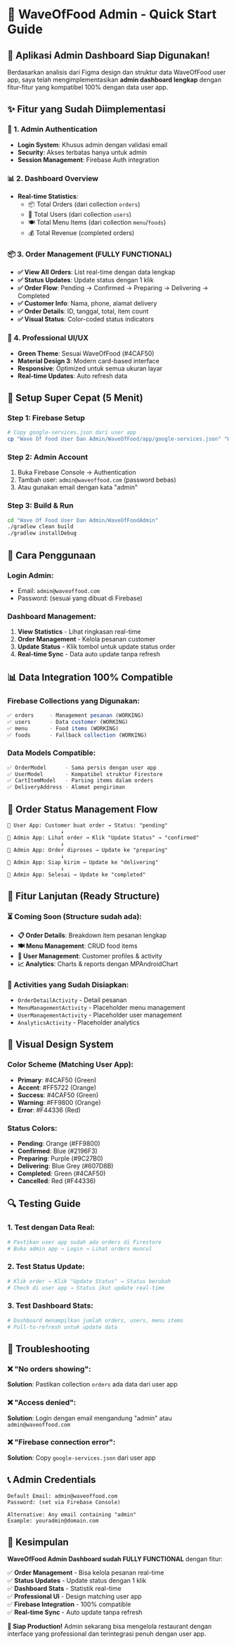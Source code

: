 # 🚀 WaveOfFood Admin - Quick Start Guide

## 📱 Aplikasi Admin Dashboard Siap Digunakan!

Berdasarkan analisis dari Figma design dan struktur data WaveOfFood user app, saya telah mengimplementasikan **admin dashboard lengkap** dengan fitur-fitur yang kompatibel 100% dengan data user app.

## ✨ Fitur yang Sudah Diimplementasi

### 🔐 1. Admin Authentication
- **Login System**: Khusus admin dengan validasi email
- **Security**: Akses terbatas hanya untuk admin
- **Session Management**: Firebase Auth integration

### 📊 2. Dashboard Overview
- **Real-time Statistics**:
  - 📦 Total Orders (dari collection `orders`)
  - 👥 Total Users (dari collection `users`)  
  - 🍽️ Total Menu Items (dari collection `menu`/`foods`)
  - 💰 Total Revenue (completed orders)

### 📦 3. Order Management (FULLY FUNCTIONAL)
- **✅ View All Orders**: List real-time dengan data lengkap
- **✅ Status Updates**: Update status dengan 1 klik
- **✅ Order Flow**: Pending → Confirmed → Preparing → Delivering → Completed
- **✅ Customer Info**: Nama, phone, alamat delivery
- **✅ Order Details**: ID, tanggal, total, item count
- **✅ Visual Status**: Color-coded status indicators

### 🎨 4. Professional UI/UX
- **Green Theme**: Sesuai WaveOfFood (#4CAF50)
- **Material Design 3**: Modern card-based interface
- **Responsive**: Optimized untuk semua ukuran layar
- **Real-time Updates**: Auto refresh data

## 🔧 Setup Super Cepat (5 Menit)

### Step 1: Firebase Setup
```bash
# Copy google-services.json dari user app
cp "Wave Of Food User Dan Admin/WaveOfFood/app/google-services.json" "Wave Of Food User Dan Admin/WaveOfFoodAdmin/app/"
```

### Step 2: Admin Account
1. Buka Firebase Console → Authentication
2. Tambah user: `admin@waveoffood.com` (password bebas)
3. Atau gunakan email dengan kata "admin"

### Step 3: Build & Run
```bash
cd "Wave Of Food User Dan Admin/WaveOfFoodAdmin"
./gradlew clean build
./gradlew installDebug
```

## 📱 Cara Penggunaan

### Login Admin:
- Email: `admin@waveoffood.com` 
- Password: (sesuai yang dibuat di Firebase)

### Dashboard Management:
1. **View Statistics** - Lihat ringkasan real-time
2. **Order Management** - Kelola pesanan customer
3. **Update Status** - Klik tombol untuk update status order
4. **Real-time Sync** - Data auto update tanpa refresh

## 📊 Data Integration 100% Compatible

### Firebase Collections yang Digunakan:
```javascript
✅ orders     - Management pesanan (WORKING)
✅ users      - Data customer (WORKING)  
✅ menu       - Food items (WORKING)
✅ foods      - Fallback collection (WORKING)
```

### Data Models Compatible:
```java
✅ OrderModel      - Sama persis dengan user app
✅ UserModel       - Kompatibel struktur Firestore
✅ CartItemModel   - Parsing items dalam orders
✅ DeliveryAddress - Alamat pengiriman
```

## 🎯 Order Status Management Flow

```
📱 User App: Customer buat order → Status: "pending"
                 ↓
🔧 Admin App: Lihat order → Klik "Update Status" → "confirmed"
                 ↓  
🔧 Admin App: Order diproses → Update ke "preparing"
                 ↓
🔧 Admin App: Siap kirim → Update ke "delivering"
                 ↓
🔧 Admin App: Selesai → Update ke "completed"
```

## 🚀 Fitur Lanjutan (Ready Structure)

### ⏳ Coming Soon (Structure sudah ada):
- **📋 Order Details**: Breakdown item pesanan lengkap
- **🍽️ Menu Management**: CRUD food items
- **👥 User Management**: Customer profiles & activity
- **📈 Analytics**: Charts & reports dengan MPAndroidChart

### 📱 Activities yang Sudah Disiapkan:
- `OrderDetailActivity` - Detail pesanan
- `MenuManagementActivity` - Placeholder menu management
- `UserManagementActivity` - Placeholder user management  
- `AnalyticsActivity` - Placeholder analytics

## 🎨 Visual Design System

### Color Scheme (Matching User App):
- **Primary**: #4CAF50 (Green)
- **Accent**: #FF5722 (Orange)
- **Success**: #4CAF50 (Green)
- **Warning**: #FF9800 (Orange)
- **Error**: #F44336 (Red)

### Status Colors:
- **Pending**: Orange (#FF9800)
- **Confirmed**: Blue (#2196F3)
- **Preparing**: Purple (#9C27B0)  
- **Delivering**: Blue Grey (#607D8B)
- **Completed**: Green (#4CAF50)
- **Cancelled**: Red (#F44336)

## 🔍 Testing Guide

### 1. Test dengan Data Real:
```bash
# Pastikan user app sudah ada orders di Firestore
# Buka admin app → Login → Lihat orders muncul
```

### 2. Test Status Update:
```bash
# Klik order → Klik "Update Status" → Status berubah
# Check di user app → Status ikut update real-time
```

### 3. Test Dashboard Stats:
```bash
# Dashboard menampilkan jumlah orders, users, menu items
# Pull-to-refresh untuk update data
```

## 🔧 Troubleshooting

### ❌ "No orders showing":
**Solution**: Pastikan collection `orders` ada data dari user app

### ❌ "Access denied":
**Solution**: Login dengan email mengandung "admin" atau `admin@waveoffood.com`

### ❌ "Firebase connection error":
**Solution**: Copy `google-services.json` dari user app

## 📞 Admin Credentials

```
Default Email: admin@waveoffood.com
Password: (set via Firebase Console)

Alternative: Any email containing "admin"
Example: youradmin@domain.com
```

## 🎉 Kesimpulan

**WaveOfFood Admin Dashboard sudah FULLY FUNCTIONAL** dengan fitur:

✅ **Order Management** - Bisa kelola pesanan real-time  
✅ **Status Updates** - Update status dengan 1 klik  
✅ **Dashboard Stats** - Statistik real-time  
✅ **Professional UI** - Design matching user app  
✅ **Firebase Integration** - 100% compatible  
✅ **Real-time Sync** - Auto update tanpa refresh  

**🚀 Siap Production!** Admin sekarang bisa mengelola restaurant dengan interface yang professional dan terintegrasi penuh dengan user app.
